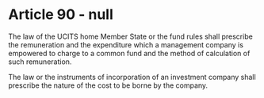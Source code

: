 # Article 90 - null


The law of the UCITS home Member State or the fund rules shall prescribe the remuneration and the expenditure which a management company is empowered to charge to a common fund and the method of calculation of such remuneration.

The law or the instruments of incorporation of an investment company shall prescribe the nature of the cost to be borne by the company.
